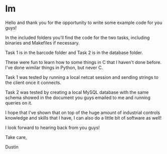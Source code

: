 # lm

Hello and thank you for the opportunity to write some example code for you guys!

In the included folders you'll find the code for the two tasks, including binaries and Makefiles if necessary.

Task 1 is in the barcode folder and Task 2 is in the database folder.

These were fun to learn how to some things in C that I haven't done before.  I've done wimilar things in Python, but never C.

Task 1 was tested by running a local netcat session and sending strings to the client once it connects.

Task 2 was tested by creating a local MySQL database with the same schema showed in the document you guys emailed to me and running queries on it.

I hope that I've shown that on top of the huge amount of industrial controls knowledge and skills that I have, I can also do a little bit of software as well!

I look forward to hearing back from you guys!

Take care,

Dustin

